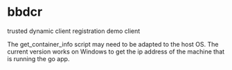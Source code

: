 # bbdcr
trusted dynamic client registration demo client

The get_container_info script may need to be adapted to the host OS. The current version works on Windows 
to get the ip address of the machine that is running the go app.

